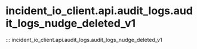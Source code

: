 # incident_io_client.api.audit_logs.audit_logs_nudge_deleted_v1

::: incident_io_client.api.audit_logs.audit_logs_nudge_deleted_v1
